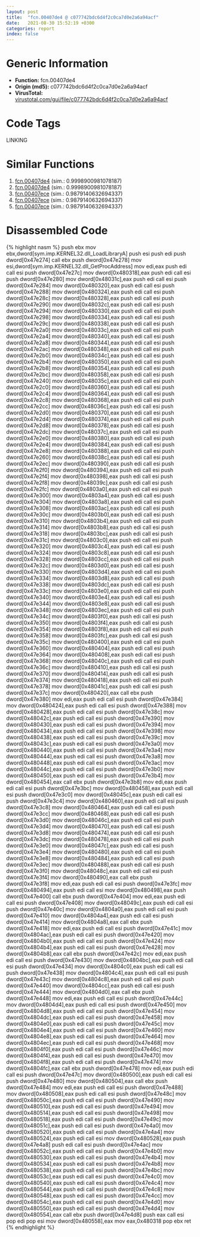 ```yaml
---
layout: post
title:  "fcn.00407de4 @ c077742bdc6d4f2c0ca7d0e2a6a94acf"
date:   2021-08-30 15:52:19 +0300
categories: report
index: false
---
```


# Generic Information
- **Function:** fcn.00407de4
- **Origin (md5):** c077742bdc6d4f2c0ca7d0e2a6a94acf
- **VirusTotal:** [virustotal.com/gui/file/c077742bdc6d4f2c0ca7d0e2a6a94acf][virustotal_ref]

# Code Tags
<span class="tag" id="LINKING">LINKING</span>


# Similar Functions

1. [fcn.00407de4][similar_1_ref] (sim.: 0.9998900981078187)
2. [fcn.00407de4][similar_2_ref] (sim.: 0.9998900981078187)
3. [fcn.00407ece][similar_3_ref] (sim.: 0.9879140632694337)
4. [fcn.00407ece][similar_4_ref] (sim.: 0.9879140632694337)
5. [fcn.00407ece][similar_5_ref] (sim.: 0.9879140632694337)


# Disassembled Code

{% highlight nasm %}
push ebx
mov ebx,dword[sym.imp.KERNEL32.dll_LoadLibraryA]
push esi
push edi
push dword[0x47e274]
call ebx
push dword[0x47e278]
mov esi,dword[sym.imp.KERNEL32.dll_GetProcAddress]
mov edi,eax
push edi
call esi
push dword[0x47e27c]
mov dword[0x480318],eax
push edi
call esi
push dword[0x47e280]
mov dword[0x48031c],eax
push edi
call esi
push dword[0x47e284]
mov dword[0x480320],eax
push edi
call esi
push dword[0x47e288]
mov dword[0x480324],eax
push edi
call esi
push dword[0x47e28c]
mov dword[0x480328],eax
push edi
call esi
push dword[0x47e290]
mov dword[0x48032c],eax
push edi
call esi
push dword[0x47e294]
mov dword[0x480330],eax
push edi
call esi
push dword[0x47e298]
mov dword[0x480334],eax
push edi
call esi
push dword[0x47e29c]
mov dword[0x480338],eax
push edi
call esi
push dword[0x47e2a0]
mov dword[0x48033c],eax
push edi
call esi
push dword[0x47e2a4]
mov dword[0x480340],eax
push edi
call esi
push dword[0x47e2a8]
mov dword[0x480344],eax
push edi
call esi
push dword[0x47e2ac]
mov dword[0x480348],eax
push edi
call esi
push dword[0x47e2b0]
mov dword[0x48034c],eax
push edi
call esi
push dword[0x47e2b4]
mov dword[0x480350],eax
push edi
call esi
push dword[0x47e2b8]
mov dword[0x480354],eax
push edi
call esi
push dword[0x47e2bc]
mov dword[0x480358],eax
push edi
call esi
push dword[0x47e240]
mov dword[0x48035c],eax
push edi
call esi
push dword[0x47e2c0]
mov dword[0x480360],eax
push edi
call esi
push dword[0x47e2c4]
mov dword[0x480364],eax
push edi
call esi
push dword[0x47e2c8]
mov dword[0x480368],eax
push edi
call esi
push dword[0x47e2cc]
mov dword[0x48036c],eax
push edi
call esi
push dword[0x47e2d0]
mov dword[0x480370],eax
push edi
call esi
push dword[0x47e2d4]
mov dword[0x480374],eax
push edi
call esi
push dword[0x47e2d8]
mov dword[0x480378],eax
push edi
call esi
push dword[0x47e2dc]
mov dword[0x48037c],eax
push edi
call esi
push dword[0x47e2e0]
mov dword[0x480380],eax
push edi
call esi
push dword[0x47e2e4]
mov dword[0x480384],eax
push edi
call esi
push dword[0x47e2e8]
mov dword[0x480388],eax
push edi
call esi
push dword[0x47e260]
mov dword[0x48038c],eax
push edi
call esi
push dword[0x47e2ec]
mov dword[0x480390],eax
push edi
call esi
push dword[0x47e2f0]
mov dword[0x480394],eax
push edi
call esi
push dword[0x47e2f4]
mov dword[0x480398],eax
push edi
call esi
push dword[0x47e2f8]
mov dword[0x48039c],eax
push edi
call esi
push dword[0x47e2fc]
mov dword[0x4803a0],eax
push edi
call esi
push dword[0x47e300]
mov dword[0x4803a4],eax
push edi
call esi
push dword[0x47e304]
mov dword[0x4803a8],eax
push edi
call esi
push dword[0x47e308]
mov dword[0x4803ac],eax
push edi
call esi
push dword[0x47e30c]
mov dword[0x4803b0],eax
push edi
call esi
push dword[0x47e310]
mov dword[0x4803b4],eax
push edi
call esi
push dword[0x47e314]
mov dword[0x4803b8],eax
push edi
call esi
push dword[0x47e318]
mov dword[0x4803bc],eax
push edi
call esi
push dword[0x47e31c]
mov dword[0x4803c0],eax
push edi
call esi
push dword[0x47e320]
mov dword[0x4803c4],eax
push edi
call esi
push dword[0x47e324]
mov dword[0x4803c8],eax
push edi
call esi
push dword[0x47e328]
mov dword[0x4803cc],eax
push edi
call esi
push dword[0x47e32c]
mov dword[0x4803d0],eax
push edi
call esi
push dword[0x47e330]
mov dword[0x4803d4],eax
push edi
call esi
push dword[0x47e334]
mov dword[0x4803d8],eax
push edi
call esi
push dword[0x47e338]
mov dword[0x4803dc],eax
push edi
call esi
push dword[0x47e33c]
mov dword[0x4803e0],eax
push edi
call esi
push dword[0x47e340]
mov dword[0x4803e4],eax
push edi
call esi
push dword[0x47e344]
mov dword[0x4803e8],eax
push edi
call esi
push dword[0x47e348]
mov dword[0x4803ec],eax
push edi
call esi
push dword[0x47e34c]
mov dword[0x4803f0],eax
push edi
call esi
push dword[0x47e350]
mov dword[0x4803f4],eax
push edi
call esi
push dword[0x47e354]
mov dword[0x4803f8],eax
push edi
call esi
push dword[0x47e358]
mov dword[0x4803fc],eax
push edi
call esi
push dword[0x47e35c]
mov dword[0x480400],eax
push edi
call esi
push dword[0x47e360]
mov dword[0x480404],eax
push edi
call esi
push dword[0x47e364]
mov dword[0x480408],eax
push edi
call esi
push dword[0x47e368]
mov dword[0x48040c],eax
push edi
call esi
push dword[0x47e36c]
mov dword[0x480410],eax
push edi
call esi
push dword[0x47e370]
mov dword[0x480414],eax
push edi
call esi
push dword[0x47e374]
mov dword[0x480418],eax
push edi
call esi
push dword[0x47e378]
mov dword[0x48041c],eax
push edi
call esi
push dword[0x47e37c]
mov dword[0x480420],eax
call ebx
push dword[0x47e380]
mov edi,eax
push edi
call esi
push dword[0x47e384]
mov dword[0x480424],eax
push edi
call esi
push dword[0x47e388]
mov dword[0x480428],eax
push edi
call esi
push dword[0x47e38c]
mov dword[0x48042c],eax
push edi
call esi
push dword[0x47e390]
mov dword[0x480430],eax
push edi
call esi
push dword[0x47e394]
mov dword[0x480434],eax
push edi
call esi
push dword[0x47e398]
mov dword[0x480438],eax
push edi
call esi
push dword[0x47e39c]
mov dword[0x48043c],eax
push edi
call esi
push dword[0x47e3a0]
mov dword[0x480440],eax
push edi
call esi
push dword[0x47e3a4]
mov dword[0x480444],eax
push edi
call esi
push dword[0x47e3a8]
mov dword[0x480448],eax
push edi
call esi
push dword[0x47e3ac]
mov dword[0x48044c],eax
push edi
call esi
push dword[0x47e3b0]
mov dword[0x480450],eax
push edi
call esi
push dword[0x47e3b4]
mov dword[0x480454],eax
call ebx
push dword[0x47e3b8]
mov edi,eax
push edi
call esi
push dword[0x47e3bc]
mov dword[0x480458],eax
push edi
call esi
push dword[0x47e3c0]
mov dword[0x48045c],eax
push edi
call esi
push dword[0x47e3c4]
mov dword[0x480460],eax
push edi
call esi
push dword[0x47e3c8]
mov dword[0x480464],eax
push edi
call esi
push dword[0x47e3cc]
mov dword[0x480468],eax
push edi
call esi
push dword[0x47e3d0]
mov dword[0x48046c],eax
push edi
call esi
push dword[0x47e3d4]
mov dword[0x480470],eax
push edi
call esi
push dword[0x47e3d8]
mov dword[0x480474],eax
push edi
call esi
push dword[0x47e3dc]
mov dword[0x480478],eax
push edi
call esi
push dword[0x47e3e0]
mov dword[0x48047c],eax
push edi
call esi
push dword[0x47e3e4]
mov dword[0x480480],eax
push edi
call esi
push dword[0x47e3e8]
mov dword[0x480484],eax
push edi
call esi
push dword[0x47e3ec]
mov dword[0x480488],eax
push edi
call esi
push dword[0x47e3f0]
mov dword[0x48048c],eax
push edi
call esi
push dword[0x47e3f4]
mov dword[0x480490],eax
call ebx
push dword[0x47e3f8]
mov edi,eax
push edi
call esi
push dword[0x47e3fc]
mov dword[0x480494],eax
push edi
call esi
mov dword[0x480498],eax
push dword[0x47e400]
call ebx
push dword[0x47e404]
mov edi,eax
push edi
call esi
push dword[0x47e408]
mov dword[0x48049c],eax
push edi
call esi
push dword[0x47e40c]
mov dword[0x4804a0],eax
push edi
call esi
push dword[0x47e410]
mov dword[0x4804a4],eax
push edi
call esi
push dword[0x47e414]
mov dword[0x4804a8],eax
call ebx
push dword[0x47e418]
mov edi,eax
push edi
call esi
push dword[0x47e41c]
mov dword[0x4804ac],eax
push edi
call esi
push dword[0x47e420]
mov dword[0x4804b0],eax
push edi
call esi
push dword[0x47e424]
mov dword[0x4804b4],eax
push edi
call esi
push dword[0x47e428]
mov dword[0x4804b8],eax
call ebx
push dword[0x47e42c]
mov edi,eax
push edi
call esi
push dword[0x47e430]
mov dword[0x4804bc],eax
push edi
call esi
push dword[0x47e434]
mov dword[0x4804c0],eax
push edi
call esi
push dword[0x47e438]
mov dword[0x4804c4],eax
push edi
call esi
push dword[0x47e43c]
mov dword[0x4804c8],eax
push edi
call esi
push dword[0x47e440]
mov dword[0x4804cc],eax
push edi
call esi
push dword[0x47e444]
mov dword[0x4804d0],eax
call ebx
push dword[0x47e448]
mov edi,eax
push edi
call esi
push dword[0x47e44c]
mov dword[0x4804d4],eax
push edi
call esi
push dword[0x47e450]
mov dword[0x4804d8],eax
push edi
call esi
push dword[0x47e454]
mov dword[0x4804dc],eax
push edi
call esi
push dword[0x47e458]
mov dword[0x4804e0],eax
push edi
call esi
push dword[0x47e45c]
mov dword[0x4804e4],eax
push edi
call esi
push dword[0x47e460]
mov dword[0x4804e8],eax
push edi
call esi
push dword[0x47e464]
mov dword[0x4804ec],eax
push edi
call esi
push dword[0x47e468]
mov dword[0x4804f0],eax
push edi
call esi
push dword[0x47e46c]
mov dword[0x4804f4],eax
push edi
call esi
push dword[0x47e470]
mov dword[0x4804f8],eax
push edi
call esi
push dword[0x47e474]
mov dword[0x4804fc],eax
call ebx
push dword[0x47e478]
mov edi,eax
push edi
call esi
push dword[0x47e47c]
mov dword[0x480500],eax
push edi
call esi
push dword[0x47e480]
mov dword[0x480504],eax
call ebx
push dword[0x47e484]
mov edi,eax
push edi
call esi
push dword[0x47e488]
mov dword[0x480508],eax
push edi
call esi
push dword[0x47e48c]
mov dword[0x48050c],eax
push edi
call esi
push dword[0x47e490]
mov dword[0x480510],eax
push edi
call esi
push dword[0x47e494]
mov dword[0x480514],eax
push edi
call esi
push dword[0x47e498]
mov dword[0x480518],eax
push edi
call esi
push dword[0x47e49c]
mov dword[0x48051c],eax
push edi
call esi
push dword[0x47e4a0]
mov dword[0x480520],eax
push edi
call esi
push dword[0x47e4a4]
mov dword[0x480524],eax
push edi
call esi
mov dword[0x480528],eax
push dword[0x47e4a8]
push edi
call esi
push dword[0x47e4ac]
mov dword[0x48052c],eax
push edi
call esi
push dword[0x47e4b0]
mov dword[0x480530],eax
push edi
call esi
push dword[0x47e4b4]
mov dword[0x480534],eax
push edi
call esi
push dword[0x47e4b8]
mov dword[0x480538],eax
push edi
call esi
push dword[0x47e4bc]
mov dword[0x48053c],eax
push edi
call esi
push dword[0x47e4c0]
mov dword[0x480540],eax
push edi
call esi
push dword[0x47e4c4]
mov dword[0x480544],eax
push edi
call esi
push dword[0x47e4c8]
mov dword[0x480548],eax
push edi
call esi
push dword[0x47e4cc]
mov dword[0x48054c],eax
push edi
call esi
push dword[0x47e4d0]
mov dword[0x480550],eax
push edi
call esi
push dword[0x47e4d4]
mov dword[0x480554],eax
call ebx
push dword[0x47e4d8]
push eax
call esi
pop edi
pop esi
mov dword[0x480558],eax
mov eax,0x480318
pop ebx
ret
{% endhighlight %}


[similar_1_ref]: /report/fcn.00407de4@505be53c36227b94e2fcc406f247f6e5
[similar_2_ref]: /report/fcn.00407de4@96a869ae624ddb4834a1d5a829f85469
[similar_3_ref]: /report/fcn.00407ece@e3d061f479f25b8f541d0905c967999c
[similar_4_ref]: /report/fcn.00407ece@6e426bd8e348fab7a17ba317fb0f2d87
[similar_5_ref]: /report/fcn.00407ece@bf63ddd2300e0a74a0359de9adcc16ac
[virustotal_ref]: https://www.virustotal.com/gui/file/c077742bdc6d4f2c0ca7d0e2a6a94acf